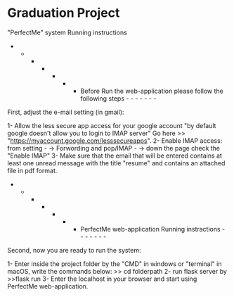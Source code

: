 # Graduation Project
"PerfectMe" system Running instructions 

- - - - - - - Before Run the web-application please follow the following steps - - - - - - - 

First, adjust the e-mail setting (in gmail): 

1- Allow the less secure app access for your google account "by default google doesn't allow you to login to IMAP server"
Go here >> "https://myaccount.google.com/lesssecureapps".
2- Enable IMAP access:
from setting - -> Forwording and pop/IMAP - -> down the page check the "Enable IMAP"
3- Make sure that the email that will be entered contains at least one unread message with the title "resume" and contains an attached file in pdf format.


- - - - - - - PerfectMe web-application Running instractions - - - - - - - 

Second, now you are ready to run the system: 

1- Enter inside the project folder by the "CMD" in windows or "terminal" in macOS, write the commands below: 
    >> cd folderpath 
2- run flask server by 
    >>flask run
3- Enter the localhost in your browser and start using PerfectMe web-application.

  

